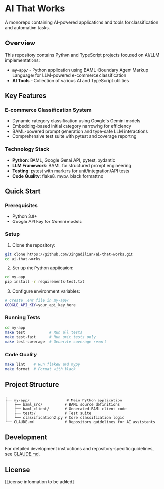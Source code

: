 # AI That Works

A monorepo containing AI-powered applications and tools for classification and automation tasks.

## Overview

This repository contains Python and TypeScript projects focused on AI/LLM implementations:

- **`my-app/`** - Python application using BAML (Boundary Agent Markup Language) for LLM-powered e-commerce classification
- **AI Tools** - Collection of various AI and TypeScript utilities

## Key Features

### E-commerce Classification System
- Dynamic category classification using Google's Gemini models
- Embedding-based initial category narrowing for efficiency
- BAML-powered prompt generation and type-safe LLM interactions
- Comprehensive test suite with pytest and coverage reporting

### Technology Stack
- **Python**: BAML, Google Genai API, pytest, pydantic
- **LLM Framework**: BAML for structured prompt engineering
- **Testing**: pytest with markers for unit/integration/API tests
- **Code Quality**: flake8, mypy, black formatting

## Quick Start

### Prerequisites
- Python 3.8+
- Google API key for Gemini models

### Setup

1. Clone the repository:
```bash
git clone https://github.com/Jingadilian/ai-that-works.git
cd ai-that-works
```

2. Set up the Python application:
```bash
cd my-app
pip install -r requirements-test.txt
```

3. Configure environment variables:
```bash
# Create .env file in my-app/
GOOGLE_API_KEY=your_api_key_here
```

### Running Tests

```bash
cd my-app
make test           # Run all tests
make test-fast      # Run unit tests only
make test-coverage  # Generate coverage report
```

### Code Quality

```bash
make lint    # Run flake8 and mypy
make format  # Format with black
```

## Project Structure

```
.
├── my-app/                 # Main Python application
│   ├── baml_src/          # BAML source definitions
│   ├── baml_client/       # Generated BAML client code
│   ├── tests/             # Test suite
│   └── classification2.py # Core classification logic
└── CLAUDE.md              # Repository guidelines for AI assistants
```

## Development

For detailed development instructions and repository-specific guidelines, see [CLAUDE.md](./CLAUDE.md).

## License

[License information to be added]
